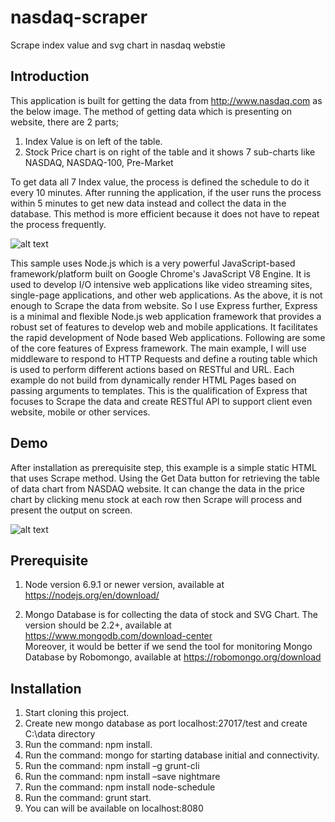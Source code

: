 # nasdaq-scraper
Scrape index value and svg chart in nasdaq webstie

## Introduction
This application is built for getting the data from http://www.nasdaq.com as the below image. The method of getting data which is presenting on website, there are 2 parts;

1. Index Value is on left of the table.
2. Stock Price chart is on right of the table and it shows 7 sub-charts like NASDAQ, NASDAQ-100, Pre-Market

To get data all 7 Index value, the process is defined the schedule to do it every 10 minutes. After running the application, if the user runs the process within 
5 minutes to get new data instead and collect the data in the database. This method is more efficient because it does not have to repeat the process frequently.

![alt text](https://dl.dropboxusercontent.com/u/99122912/nasdaq_screenshot.png "Nasdaq Index Value example")

This sample uses Node.js which is a very powerful JavaScript-based framework/platform built on Google Chrome's JavaScript V8 Engine. It is used to develop I/O intensive web applications like video streaming sites, single-page applications, and other web applications. As the above, it is not enough to Scrape the data from website. So I use Express further, Express is a minimal and flexible Node.js web application framework that provides a robust set of features to develop web and mobile applications. It facilitates the rapid development of Node based Web applications. Following are some of the core features of Express framework. The main example, I will use middleware to respond to HTTP Requests and define a routing table which is used to perform different actions based on RESTful and URL. Each example do not build from dynamically render HTML Pages based on passing arguments to templates. This is the qualification of Express that focuses to Scrape the data and create RESTful API to support client even website, mobile or other services.

## Demo

After installation as prerequisite step, this example is a simple static HTML that uses Scrape method. Using the Get Data button for retrieving the table of data chart from NASDAQ website. It can change the data in the price chart by clicking menu stock at each row then Scrape will process and present the output on screen.

![alt text](https://dl.dropboxusercontent.com/u/99122912/scraper%20screen.png "Nasdaq Index and Chart example")

## Prerequisite

1. Node version 6.9.1 or newer version, available at https://nodejs.org/en/download/

2. Mongo Database is for collecting the data of stock and SVG Chart. The version should be 2.2+, available at https://www.mongodb.com/download-center  
Moreover, it would be better if we send the tool for monitoring Mongo Database by Robomongo, available at https://robomongo.org/download


## Installation
1. Start cloning this project.
2. Create new mongo database as port localhost:27017/test and create C:\data directory
3. Run the command: npm install.
4. Run the command: mongo for starting database initial and connectivity.
5. Run the command: npm install –g grunt-cli
6. Run the command: npm install –save nightmare
7. Run the command: npm install node-schedule
8. Run the command: grunt start.
9. You can will be available on localhost:8080
